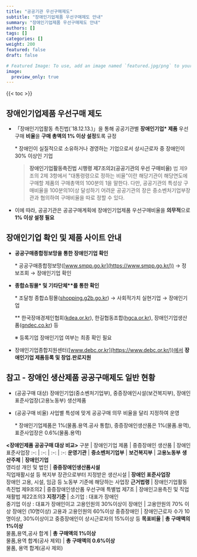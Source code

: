 ```yaml
---
title: "공공기관 우선구매제도"
subtitle: "장애인기업제품 우선구매제도 안내"
summary: "장애인기업제품 우선구매제도 안내"
authors: []
tags: []
categories: []
weight: 200
featured: false
draft: false

# Featured Image: To use, add an image named `featured.jpg/png` to your page's folder.
image:
  preview_only: true
---
```


{{< toc >}}

## 장애인기업제품 우선구매 제도

- 「장애인기업활동 촉진법(`18.12.13.)」을 통해 공공기관별 **장애인기업\*  제품** 우선구매 **비율**을 **구매 총액의 1% 이상 설정**토록 규정

  \* 장애인이 실질적으로 소유하거나 경영하는 기업으로서 상시근로자 중 장애인이 30% 이상인 기업

  > **장애인기업활동촉진법 시행령 제7조의2(공공기관의 우선 구매비율)** 법 제9조의 2제 3항에서 "대통령령으로 정하는 비율"이란 해당기관이 해당연도에 구매할 제품의 구매총액의 100분의 1을 말한다. 다만, 공공기관의 특성상 구매비율을 100분의1이상 달성하기 어려운 공공기관의 장은 중소벤처기업부장관과 협의하여 구매비율을 따로 정할 수 있다.

- 이에 따라, 공공기관은 공공구매계획에 장애인기업제품 우선구매비율을 **의무적**으로 **1% 이상 설정 필요**

## 장애인기업 확인 및 제품 사이트 안내

- **공공구매종합정보망을 통한 장애인기업 확인**

  \* 공공구매종합정보망([www.smpp.go.kr](https://www.smpp.go.kr/)) → 정보조회 → 장애인기업 확인

- **종합쇼핑몰\* 및 기타단체\*\*를 통한 확인**

  \* 조달청 종합쇼핑몰([shopping.g2b.go.kr](https://shopping.g2b.go.kr/)) → 사회적가치 실현기업 → 장애인기업

  \*\* 한국장애경제인협회([kdea.or.kr](http://kdea.or.kr/)), 한길협동조합([hgca.or.kr](http://hgca.or.kr/)), 장애인기업생산품([gndec.co.kr](https://www.gndec.co.kr/)) 등

  ※ 등록기업 장애인기업 여부는 최종 확인 필요

- 장애인기업종합지원센터([www.debc.or.kr](https://www.debc.or.kr/))에서 **장애인기업 제품등록 및 창업․판로지원**

## 참고 - 장애인 생산제품 공공구매제도 일반 현황

- (공공구매 대상) 장애인기업(중소벤처기업부), 중증장애인시설(보건복지부), 장애인표준사업장(고용노동부) 생산제품

- (공공구매 비율) 사업별 특성에 맞게 공공구매 의무 비율을 달리 지정하여 운영

  \* 장애인기업제품은 1%(물품․용역․공사 통합), 중증장애인생산품은 1%(물품․용역), 표준사업장은 0.6%(물품․용역)

**<장애인제품 공공구매 대상 비교>**
구분 | 장애인기업 제품 | 중증장애인 생산품 | 장애인표준사업장
:-: | :-: | :-: | :-:
**운영기관** | **중소벤처기업부** | **보건복지부** | **고용노동부**
**생산주체** | **장애인기업**<br>영리성 개인 및 법인 | **중증장애인생산품시설**<br>직업재활시설 등 복지부 장관으로부터 지정받은 생산시설 | **장애인 표준사업장**<br>장애인 고용, 시설, 임금 등 노동부 기준에 해당하는 사업장
**근거법령** | 장애인기업활동 촉진법 제9조의2 | 중증장애인생산품 우선구매 특별법 제7조 | 장애인고용촉진 및 직업재활법 제22조의3
**지정기준** | 소기업 : 대표가 장애인<br>중기업 이상 : 대표가 장애인이고 고용인원의 30%이상이 장애인 | 고용안원의 70% 이상 장애인 (10명이상) 고용과 고용인원의 60%이상 중증장애인 | 장애인근로자 수가 10명이상, 30%이상이고 중증장애인이 상시근로자의 15%이상 등
**목표비율** | **총 구매액의 1%이상**<br>물품,용역,공사 합계 | **총 구매액의 1%이상**<br>물품,용역 합계(공사 제외) | **총 구매액의 0.6%이상**<br>물품, 용역 합계(공사 제외)
